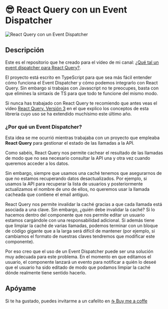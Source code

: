# 😎 React Query con un Event Dispatcher

<img src="https://raw.githubusercontent.com/ger86/react-query-event-dispatcher/master/cover.jpg" alt="React Query con un Event Dispatcher">

## Descripción

Este es el repositorio que he creado para el vídeo de mi canal: [¿Qué tal un event dispatcher para React Query?](https://youtu.be/lfr1NezEvmY).

El proyecto está escrito en TypeScript para que sea más fácil entender cómo funciona el Event Dispatcher y cómo podemos integrarlo con React Query. Sin embargo si trabajas con Javascript no te preocupes, basta con que elimines la sintaxis de TS para que todo te funcione del mismo modo.

Si nunca has trabajado con React Query te recomiendo que antes veas el vídeo [React Query. Versión 3](https://youtu.be/u6TuxMhQwNg) en el que explico los conceptos de esta librería cuyo uso se ha extendido muchísimo este último año.

### ¿Por qué un Event Dispatcher?

Esta idea se me ocurrió mientras trabajaba con un proyecto que empleaba **React Query** para gestionar el estado de las llamadas a la API.

Como sabéis, React Query nos permite cachear el resultado de las llamadas de modo que no sea necesario consultar la API una y otra vez cuando queremos acceder a los datos.

Sin embargo, siempre que usamos una caché tenemos que asegurarnos de que no estamos recuperando datos desactualizados. Por ejemplo, si usamos la API para recuperar la lista de usuarios y posteriormente actualizamos el nombre de uno de ellos, no queremos usar la llamada cacheada que contiene el email antiguo.

React Query nos permite invalidar la caché gracias a que cada llamada está asociada a una clave. Sin embargo, ¿quién debe invalidar la caché? Si lo hacemos dentro del componente que nos permite editar un usuario estamos cargándole con una responsabilidad adicional. Si además tiene que limpiar la caché de varias llamadas, podemos terminar con un bloque de código gigante que a la larga será difícil de mantener (por ejemplo, si cambiamos el formato de nuestras claves tendremos que modificar este componente).

Por eso creo que el uso de un Event Dispatcher puede ser una solución muy adecuada para este problema. En el momento en que editamos el usuario, el componente lanzará un evento para notificar a quién lo deseé que el usuario ha sido editado de modo que podamos limpiar la caché dónde realmente tiene sentido hacerlo.

## Apóyame

Si te ha gustado, puedes invitarme a un cafelito en
[☕️ Buy me a coffe](https://www.buymeacoffee.com/latteandcode)
